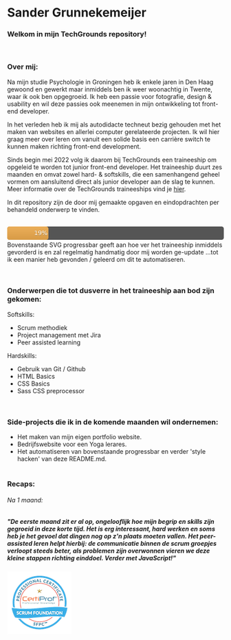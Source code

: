
# Sander Grunnekemeijer
### Welkom in mijn TechGrounds repository! &nbsp; 
&nbsp; 
### Over mij: 
Na mijn studie Psychologie in Groningen heb ik enkele jaren in Den Haag gewoond en gewerkt maar  inmiddels ben ik weer woonachtig in Twente, waar ik ook ben opgegroeid. Ik heb een passie voor fotografie, design & usability en wil deze passies ook meenemen in mijn ontwikkeling tot front-end developer.

In het verleden heb ik mij als autodidacte techneut bezig gehouden met het maken van websites en allerlei computer gerelateerde projecten. Ik wil hier graag meer over leren om vanuit een solide basis een carrière switch te kunnen maken richting front-end development.    

Sinds begin mei 2022 volg ik daarom bij TechGrounds een traineeship om opgeleid te worden tot junior front-end developer. Het traineeship duurt zes maanden en omvat zowel hard- & softskills, die een samenhangend geheel vormen om aansluitend direct als junior developer aan de slag te kunnen. Meer informatie over de TechGrounds traineeships vind je [hier](https://techgrounds.nl).  


In dit repository zijn de door mij gemaakte opgaven en eindopdrachten per behandeld onderwerp te vinden.  
&nbsp;   

![](./readme/progress_bar.svg)  
Bovenstaande SVG progressbar geeft aan hoe ver het traineeship inmiddels gevorderd is en zal regelmatig handmatig door mij worden ge-update   ...tot ik een manier heb gevonden / geleerd om dit te automatiseren.

 &nbsp; 
### Onderwerpen die tot dusverre in het traineeship aan bod zijn gekomen:  

Softskills:
- Scrum methodiek
- Project management met Jira
- Peer assisted learning


Hardskills:
 - Gebruik van Git / Github
 - HTML Basics
 - CSS Basics
 - Sass CSS preprocessor


 






 &nbsp; 
### Side-projects die ik in de komende maanden wil ondernemen:

- Het maken van mijn eigen portfolio website. 
- Bedrijfswebsite voor een Yoga lerares.
- Het automatiseren van bovenstaande progressbar en verder 'style hacken' van deze README.md. 
&nbsp;   
&nbsp;   

### Recaps:  
###### Na 1 maand:  
##### _"De eerste maand zit er al op, ongelooflijk hoe mijn begrip en skills zijn gegroeid in deze korte tijd. Het is erg interessant, hard werken en soms heb je het gevoel dat dingen nog op z'n plaats moeten vallen. Het peer-assisted leren helpt hierbij: de communicatie binnen de scrum groepjes verloopt steeds beter, als problemen zijn overwonnen vieren we deze kleine stappen richting einddoel. Verder met JavaScript!"_ 

















![](./readme/scrum_cert.png) 






